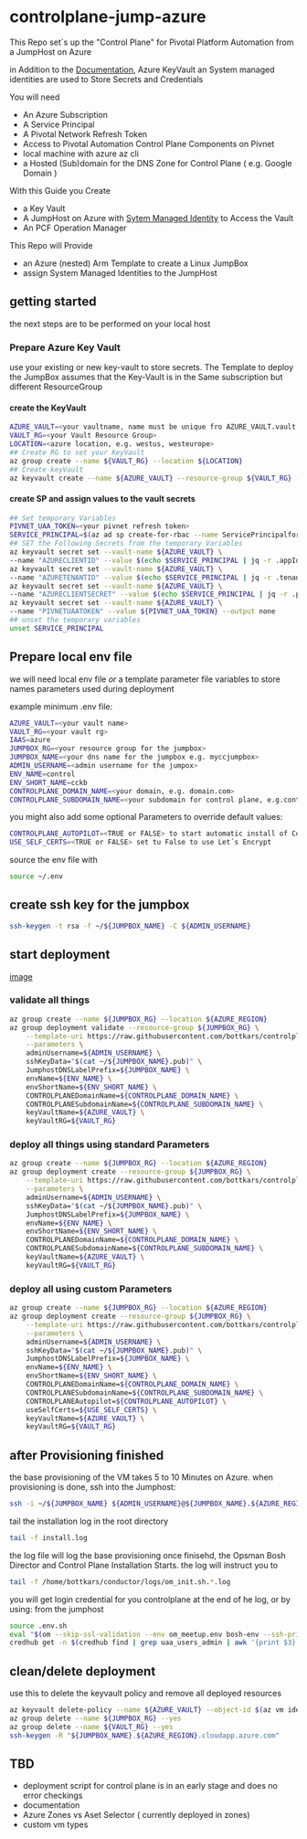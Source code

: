# controlplane-jump-azure

This Repo set´s up the "Control Plane" for Pivotal Platform Automation from a JumpHost on Azure

in Addition to the [Documentation](http://docs.pivotal.io/platform-automation/), Azure KeyVault an System managed identities are used to
Store Secrets and Credentials

You will need

- An Azure Subscription
- A Service Principal
- A Pivotal Network Refresh Token
- Access to Pivotal Automation Control Plane Components on Pivnet
- local machine with azure az cli
- a Hosted (Sub)domain for the DNS Zone for Control Plane ( e.g. Google Domain )

With this Guide you Create

- a Key Vault
- A JumpHost on Azure with [Sytem Managed Identity](https://docs.microsoft.com/en-us/azure/active-directory/managed-identities-azure-resources/tutorial-linux-vm-access-nonaad) to Access the Vault
- An PCF Operation Manager

This Repo will Provide

- an Azure (nested) Arm Template to create a Linux JumpBox
- assign System Managed Identities to the JumpHost

## getting started

the next steps are to be performed on your local host

### Prepare Azure Key Vault

use your existing or new key-vault to store secrets.
The Template to deploy the JumpBox assumes that the Key-Vault is in the Same subscription but different ResourceGroup

#### create the KeyVault

```bash
AZURE_VAULT=<your vaultname, name must be unique fro AZURE_VAULT.vault.azure.com>
VAULT_RG=<your Vault Resource Group>
LOCATION=<azure location, e.g. westus, westeurope>
## Create RG to set your KeyVault
az group create --name ${VAULT_RG} --location ${LOCATION}
## Create keyVault
az keyvault create --name ${AZURE_VAULT} --resource-group ${VAULT_RG} --location ${LOCATION}
```

#### create SP and assign values to the vault  secrets

```bash
## Set temporary Variables
PIVNET_UAA_TOKEN=<your pivnet refresh token>
SERVICE_PRINCIPAL=$(az ad sp create-for-rbac --name ServicePrincipalforControlPlane --output json)
## SET the Following Secrets from the temporary Variables
az keyvault secret set --vault-name ${AZURE_VAULT} \
--name "AZURECLIENTID" --value $(echo $SERVICE_PRINCIPAL | jq -r .appId) --output none
az keyvault secret set --vault-name ${AZURE_VAULT} \
--name "AZURETENANTID" --value $(echo $SERVICE_PRINCIPAL | jq -r .tenant) --output none
az keyvault secret set --vault-name ${AZURE_VAULT} \
--name "AZURECLIENTSECRET" --value $(echo $SERVICE_PRINCIPAL | jq -r .password) --output none
az keyvault secret set --vault-name ${AZURE_VAULT} \
--name "PIVNETUAATOKEN" --value ${PIVNET_UAA_TOKEN} --output none
## unset the temporary variables
unset SERVICE_PRINCIPAL
```

## Prepare local env file

we will need local env file *or* a template parameter file variables to store names parameters used during deployment

example minimum .env file:
```bash
AZURE_VAULT=<your vault name>
VAULT_RG=<your vault rg>
IAAS=azure
JUMPBOX_RG=<your resource group for the jumpbox>
JUMPBOX_NAME=<your dns name for the jumpbox e.g. myccjumpbox>
ADMIN_USERNAME=<admin username for the jumpox>
ENV_NAME=control
ENV_SHORT_NAME=cckb
CONTROLPLANE_DOMAIN_NAME=<your domain, e.g. domain.com>
CONTROLPLANE_SUBDOMAIN_NAME=<your subdomain for control plane, e.g.control>
```

you might also add some optional Parameters to override default values:

```bash
CONTROLPLANE_AUTOPILOT=<TRUE or FALSE> to start automatic install of Control Plane from BosH Release
USE_SELF_CERTS=<TRUE or FALSE> set tu False to use Let´s Encrypt
```

source the env file with

```bash
source ~/.env
```

## create ssh key for the jumpbox

```bash
ssh-keygen -t rsa -f ~/${JUMPBOX_NAME} -C ${ADMIN_USERNAME}
```

## start deployment
[image](https://user-images.githubusercontent.com/8255007/57944340-fcbba080-78d6-11e9-89e4-bf771c7288ee.png)

### validate all things

```bash
az group create --name ${JUMPBOX_RG} --location ${AZURE_REGION}
az group deployment validate --resource-group ${JUMPBOX_RG} \
    --template-uri https://raw.githubusercontent.com/bottkars/controlplane-jump-azure/$BRANCH/azuredeploy.json \
    --parameters \
    adminUsername=${ADMIN_USERNAME} \
    sshKeyData="$(cat ~/${JUMPBOX_NAME}.pub)" \
    JumphostDNSLabelPrefix=${JUMPBOX_NAME} \
    envName=${ENV_NAME} \
    envShortName=${ENV_SHORT_NAME} \
    CONTROLPLANEDomainName=${CONTROLPLANE_DOMAIN_NAME} \
    CONTROLPLANESubdomainName=${CONTROLPLANE_SUBDOMAIN_NAME} \
    keyVaultName=${AZURE_VAULT} \
    keyVaultRG=${VAULT_RG}
```

### deploy all things using standard Parameters

```bash
az group create --name ${JUMPBOX_RG} --location ${AZURE_REGION}
az group deployment create --resource-group ${JUMPBOX_RG} \
    --template-uri https://raw.githubusercontent.com/bottkars/controlplane-jump-azure/$BRANCH/azuredeploy.json \
    --parameters \
    adminUsername=${ADMIN_USERNAME} \
    sshKeyData="$(cat ~/${JUMPBOX_NAME}.pub)" \
    JumphostDNSLabelPrefix=${JUMPBOX_NAME} \
    envName=${ENV_NAME} \
    envShortName=${ENV_SHORT_NAME} \
    CONTROLPLANEDomainName=${CONTROLPLANE_DOMAIN_NAME} \
    CONTROLPLANESubdomainName=${CONTROLPLANE_SUBDOMAIN_NAME} \
    keyVaultName=${AZURE_VAULT} \
    keyVaultRG=${VAULT_RG}
```

### deploy all using custom Parameters

```bash
az group create --name ${JUMPBOX_RG} --location ${AZURE_REGION}
az group deployment create --resource-group ${JUMPBOX_RG} \
    --template-uri https://raw.githubusercontent.com/bottkars/controlplane-jump-azure/$BRANCH/azuredeploy.json \
    --parameters \
    adminUsername=${ADMIN_USERNAME} \
    sshKeyData="$(cat ~/${JUMPBOX_NAME}.pub)" \
    JumphostDNSLabelPrefix=${JUMPBOX_NAME} \
    envName=${ENV_NAME} \
    envShortName=${ENV_SHORT_NAME} \
    CONTROLPLANEDomainName=${CONTROLPLANE_DOMAIN_NAME} \
    CONTROLPLANESubdomainName=${CONTROLPLANE_SUBDOMAIN_NAME} \
    CONTROLPLANEAutopilot=${CONTROLPLANE_AUTOPILOT} \
    useSelfCerts=${USE_SELF_CERTS} \
    keyVaultName=${AZURE_VAULT} \
    keyVaultRG=${VAULT_RG}
```

## after Provisioning finished

the base provisioning of the VM takes 5 to 10 Minutes on Azure.
when provisioning is done, ssh into the Jumphost:

```Bash
ssh -i ~/${JUMPBOX_NAME} ${ADMIN_USERNAME}@${JUMPBOX_NAME}.${AZURE_REGION}.cloudapp.azure.com
```

tail the installation log in the root directory

```bash
tail -f install.log
```

the log file will log the base provisioning
once finisehd, the Opsman Bosh Director and Control Plane Installation Starts.
the log will instruct you to

```bash
tail -f /home/bottkars/conductor/logs/om_init.sh.*.log
```

you will get login credential for you controlplane at the end of he log, or by using:
from the jumphost
```bash
source .env.sh
eval "$(om --skip-ssl-validation --env om_meetup.env bosh-env --ssh-private-key opsman)"
credhub get -n $(credhub find | grep uaa_users_admin | awk '{print $3}')
```


## clean/delete deployment

use this to delete the keyvault policy and remove all deployed resources

```bash
az keyvault delete-policy --name ${AZURE_VAULT} --object-id $(az vm identity show --resource-group ${JUMPBOX_RG} --name controlplanejumphost --query principalId --output tsv)
az group delete --name ${JUMPBOX_RG} --yes
az group delete --name ${VAULT_RG} --yes
ssh-keygen -R "${JUMPBOX_NAME}.${AZURE_REGION}.cloudapp.azure.com"
```

## TBD

- deployment script for control plane is in an early stage and does no error checkings
- documentation
- Azure Zones vs Aset Selector ( currently deployed in zones)
- custom vm types
